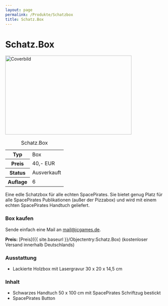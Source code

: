 ```yaml
---
layout: page
permalink: /Produkte/Schatzbox
title: Schatz.Box
---
```


# Schatz.Box

<div class="col2">
<img alt="Coverbild" height="250" src="{{ site.baseurl }}/assets/pics/spacepirates/titel/schatzbox-big.png" width="400"/>

<table class="fw" data-type="produkt">
<caption>Schatz.Box</caption>
<tbody>
<tr><th>Typ</th><td>Box</td></tr>
<tr><th>Preis</th><td>40,- EUR</td></tr>
<tr><th>Status</th><td>Ausverkauft</td></tr>
<tr><th>Auflage</th><td>6</td></tr>
</tbody>
</table>
</div>
<div class="col2">
Eine edle Schatzbox für alle echten SpacePirates. Sie bietet genug Platz für alle SpacePirates Publikationen (außer der Pizzabox) und wird mit einem echten SpacePirates Handtuch geliefert.

### Box kaufen

Sende einfach eine Mail an [mail@jcgames.de](mailto:mail@jcgames.de).

**Preis:** [Preis]({{ site.baseurl }}/Objectentry:Schatz.Box) (kostenloser Versand innerhalb Deutschlands)

### Ausstattung

- Lackierte Holzbox mit Lasergravur 30 x 20 x 14,5 cm

### Inhalt

- Schwarzes Handtuch 50 x 100 cm mit SpacePirates Schriftzug bestickt
- SpacePirates Button

</div>
